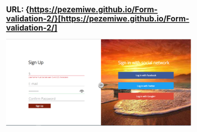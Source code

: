 ## URL: {https://pezemiwe.github.io/Form-validation-2/}[https://pezemiwe.github.io/Form-validation-2/]

<img src="./images/Form.png">